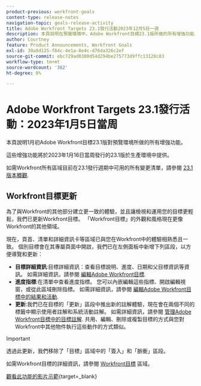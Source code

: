 ```yaml
---
product-previous: workfront-goals
content-type: release-notes
navigation-topic: goals-release-activity
title: Adobe Workfront Targets 23.1發行活動2023年12月5日一週
description: 本頁說明在預覽環境中，Adobe Workfront目標23.1版所做的所有增強功能。 這些增強功能將於2023年1月16日當周在生產環境中提供。
author: Courtney
feature: Product Announcements, Workfront Goals
exl-id: 30a8d125-f84c-4e1a-8e4c-d76da326c2ef
source-git-commit: ebc729ad0300d54d294be275773d9ffc13128c83
workflow-type: tm+mt
source-wordcount: '362'
ht-degree: 0%

---
```


# Adobe Workfront Targets 23.1發行活動：2023年1月5日當周

本頁說明1月初Adobe Workfront目標23.1版對預覽環境所做的所有增強功能。

這些增強功能將於2023年1月16日當周發行的23.1版於生產環境中提供。

<!-- For a list of all changes available for Workfront Goals at this point in the 21.2 release cycle, see [Adobe Workfront Goals with the 21.2 release](../../../../product-announcements/product-releases/goals-release-activity/goals-21.2-release/goals-release-21-2.md). -->

如需Workfront所有區域目前在23.1發行週期中可用的所有變更清單，請參閱 [23.1版本概觀](/help/quicksilver/product-announcements/product-releases/23.1-release-activity/23-1-release-overview.md).

## Workfront目標更新

為了與Workfront的其他部分建立更一致的體驗，並且讓檢視和運用您的目標更輕鬆，我們已更新Workfront目標。 「Workfront目標」的外觀和風格現在更像Workfront的其他領域。

現在，頁首、清單和詳細資訊卡等區域已與您在Workfront中的體驗相熟悉且一致。
個別目標會在其專屬頁面中開啟，我們已在左側面板中新增下列區段，以方便導覽和更新：

* **目標詳細資訊**:目標詳細資訊：查看目標說明、進度、日期和父目標資訊等資訊。 如需詳細資訊，請參閱 [編輯Adobe Workfront目標](/help/quicksilver/workfront-goals/goal-management/edit-goals.md).
* **進度指標**:在清單中查看進度指標。 您可以內嵌編輯這些指標、開啟編輯視窗，或從此區域刪除指標。 如需詳細資訊，請參閱 [編輯Adobe Workfront目標中的結果和活動](/help/quicksilver/workfront-goals/results-and-activities/edit-results-and-activities.md).
* **更新**:我們已在目標的「更新」區段中推出新的註解體驗，現在會在兩個不同的標籤中顯示使用者註解和系統活動註解。 如需詳細資訊，請參閱 [管理Adobe Workfront目標中的目標註解](/help/quicksilver/workfront-goals/goal-management/manage-goal-comments.md).
共用、編輯、刪除或複製目標的方式與您對Workfront中其他物件執行這些動作的方式類似。

>[!IMPORTANT]
>
>透過此更新，我們移除了「目標」區域中的「簽入」和「脈衝」區段。

如需Workfront目標的詳細資訊，請參閱 [Workfront目標](/help/quicksilver/workfront-goals/workfront-goals.md) 區域。

[觀看此功能的影片示範](https://video.tv.adobe.com/v/3413327/){target=_blank}